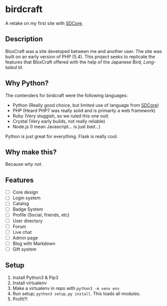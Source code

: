 # birdcraft
A retake on my first site with [SDCore](https://github.com/SDCore).

## Description
BloxCraft was a site developed between me and another user.
The site was built on an early version of PHP (5.4).
This project seeks to replicate the features that BloxCraft offered with the help of the Japanese Bird, *Long-tailed tit*.

## Why Python?
The contenders for birdcraft were the following languages:
* Python (Really good choice, but limited use of language from [SDCore](https://github.com/SDCore))
* PHP (Heard PHP7 was really solid and is primarily a web framework)
* Ruby (Very sluggish, so we ruled this one out)
* Crystal (Very early builds, not really reliable)
* Node.js (I mean Javascript... is just *bad*...)

Python is just great for everything.
Flask is really cool.

## Why make this?
Because *why not*.

## Features
* [ ] Core design
* [ ] Login system
* [ ] Catalog
* [ ] Badge System
* [ ] Profile (Social, friends, etc)
* [ ] User directory
* [ ] Forum
* [ ] Live chat
* [ ] Admin page
* [ ] Blog with Markdown
* [ ] Gift system

## Setup
1. Install Python3 & Pip3
2. Install virtualenv
3. Make a virtualenv in repo with `python3 -m venv env`
4. Run setup; `python3 setup.py install`. This loads all modules.
5. Profit?!